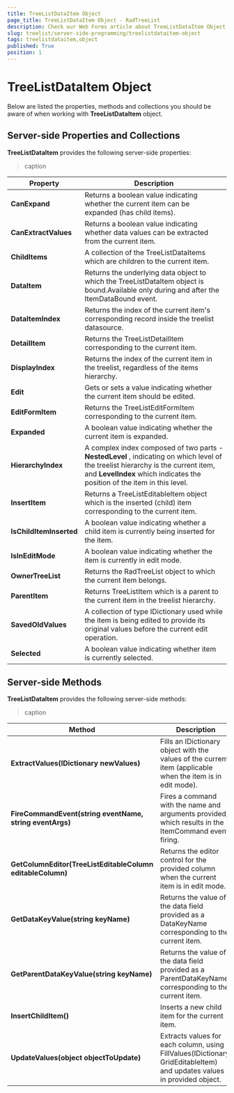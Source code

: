 ```yaml
---
title: TreeListDataItem Object
page_title: TreeListDataItem Object - RadTreeList
description: Check our Web Forms article about TreeListDataItem Object.
slug: treelist/server-side-programming/treelistdataitem-object
tags: treelistdataitem,object
published: True
position: 1
---
```


# TreeListDataItem Object



Below are listed the properties, methods and collections you should be aware of when working with **TreeListDataItem** object.

## Server-side Properties and Collections

**TreeListDataItem** provides the following server-side properties:


>caption  

| Property | Description |
| ------ | ------ |
| **CanExpand** |Returns a boolean value indicating whether the current item can be expanded (has child items).|
| **CanExtractValues** |Returns a boolean value indicating whether data values can be extracted from the current item.|
| **ChildItems** |A collection of the TreeListDataItems which are children to the current item.|
| **DataItem** |Returns the underlying data object to which the TreeListDataItem object is bound.Available only during and after the ItemDataBound event.|
| **DataItemIndex** |Returns the index of the current item's corresponding record inside the treelist datasource.|
| **DetailItem** |Returns the TreeListDetailItem corresponding to the current item.|
| **DisplayIndex** |Returns the index of the current item in the treelist, regardless of the items hierarchy.|
| **Edit** |Gets or sets a value indicating whether the current item should be edited.|
| **EditFormItem** |Returns the TreeListEditFormItem corresponding to the current item.|
| **Expanded** |A boolean value indicating whether the current item is expanded.|
| **HierarchyIndex** |A complex index composed of two parts - **NestedLevel** , indicating on which level of the treelist hierarchy is the current item, and **LevelIndex** which indicates the position of the item in this level.|
| **InsertItem** |Returns a TreeListEditableItem object which is the inserted (child) item corresponding to the current item.|
| **IsChildItemInserted** |A boolean value indicating whether a child item is currently being inserted for the item.|
| **IsInEditMode** |A boolean value indicating whether the item is currently in edit mode.|
| **OwnerTreeList** |Returns the RadTreeList object to which the current item belongs.|
| **ParentItem** |Returns TreeListItem which is a parent to the current item in the treelist hierarchy.|
| **SavedOldValues** |A collection of type IDictionary used while the item is being edited to provide its original values before the current edit operation.|
| **Selected** |A boolean value indicating whether item is currently selected.|

## Server-side Methods

**TreeListDataItem** provides the following server-side methods:


>caption  

| Method | Description |
| ------ | ------ |
| **ExtractValues(IDictionary newValues)** |Fills an IDictionary object with the values of the current item (applicable when the item is in edit mode).|
| **FireCommandEvent(string eventName, string eventArgs)** |Fires a command with the name and arguments provided, which results in the ItemCommand event firing.|
| **GetColumnEditor(TreeListEditableColumn editableColumn)** |Returns the editor control for the provided column when the current item is in edit mode.|
| **GetDataKeyValue(string keyName)** |Returns the value of the data field provided as a DataKeyName corresponding to the current item.|
| **GetParentDataKeyValue(string keyName)** |Returns the value of the data field provided as a ParentDataKeyName corresponding to the current item.|
| **InsertChildItem()** |Inserts a new child item for the current item.|
| **UpdateValues(object objectToUpdate)** |Extracts values for each column, using FillValues(IDictionary, GridEditableItem) and updates values in provided object.|
